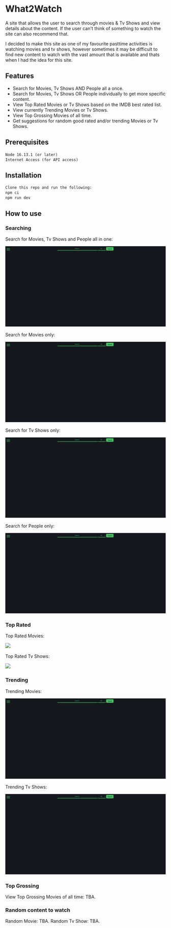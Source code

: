 # What2Watch

A site that allows the user to search through movies &amp; Tv Shows and view details about the content. If the user can't think of something to watch the site can also recommend that.

I decided to make this site as one of my favourite pasttime activities is watching movies and tv shows, however sometimes it may be difficult to find new content to watch with the vast amount that is available and thats when I had the idea for this site.

## Features

+ Search for Movies, Tv Shows AND People all a once.
+ Search for Movies, Tv Shows OR People individually to get more specific content.
+ View Top Rated Movies or Tv Shows based on the IMDB best rated list.
+ View currently Trending Movies or Tv Shows.
+ View Top Grossing Movies of all time.
+ Get suggestions for random good rated and/or trending Movies or Tv Shows.

## Prerequisites

```
Node 16.13.1 (or later)
Internet Access (for API access)
```

## Installation

```
Clone this repo and run the following:
npm ci
npm run dev
```

## How to use

### Searching

Search for Movies, Tv Shows and People all in one:

![](https://github.com/ayMissouri/What2Watch/blob/main/images/allInOneSearch.gif)

Search for Movies only:

![](https://github.com/ayMissouri/What2Watch/blob/main/images/searchMoviesOnly.gif)

Search for Tv Shows only:

![](https://github.com/ayMissouri/What2Watch/blob/main/images/searchTvOnly.gif)

Search for People only:

![](https://github.com/ayMissouri/What2Watch/blob/main/images/searchPeopleOnly.gif)

### Top Rated

Top Rated Movies:

![](https://github.com/ayMissouri/What2Watch/blob/main/images/topRatedMovies.gif)

Top Rated Tv Shows:

![](https://github.com/ayMissouri/What2Watch/blob/main/images/topRatedTv.gif)

### Trending

Trending Movies:

![](https://github.com/ayMissouri/What2Watch/blob/main/images/trendingMovies.gif)

Trending Tv Shows:

![](https://github.com/ayMissouri/What2Watch/blob/main/images/trendingTv.gif)

### Top Grossing

View Top Grossing Movies of all time:
TBA.

### Random content to watch

Random Movie:
TBA.
Random Tv Show:
TBA.
